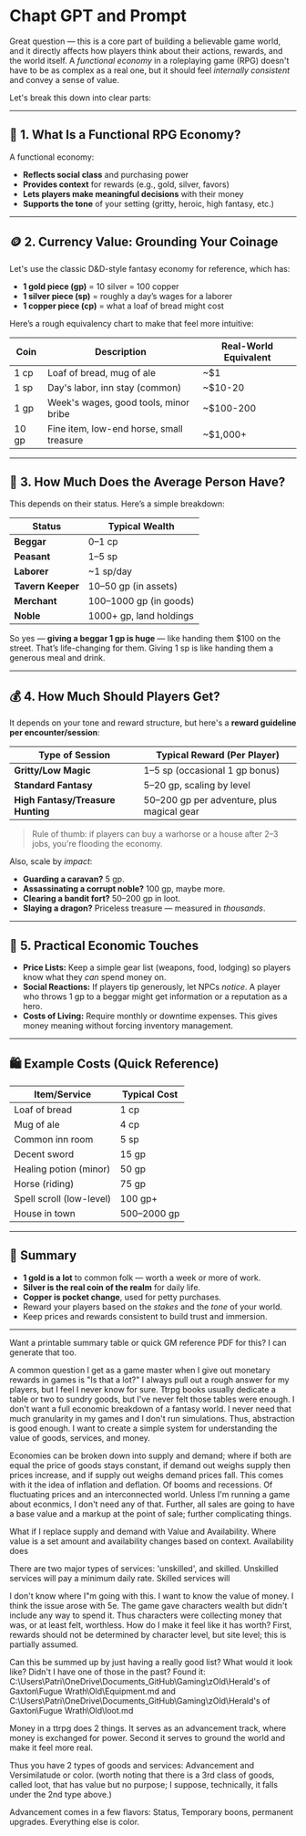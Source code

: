 # Chapt GPT and Prompt

Great question — this is a core part of building a believable game world, and it directly affects how players think about their actions, rewards, and the world itself. A *functional economy* in a roleplaying game (RPG) doesn't have to be as complex as a real one, but it should feel *internally consistent* and convey a sense of value.

Let's break this down into clear parts:

---

## 🎲 1. What Is a Functional RPG Economy?

A functional economy:

* **Reflects social class** and purchasing power
* **Provides context** for rewards (e.g., gold, silver, favors)
* **Lets players make meaningful decisions** with their money
* **Supports the tone** of your setting (gritty, heroic, high fantasy, etc.)

---

## 🪙 2. Currency Value: Grounding Your Coinage

Let's use the classic D\&D-style fantasy economy for reference, which has:

* **1 gold piece (gp)** = 10 silver = 100 copper
* **1 silver piece (sp)** = roughly a day’s wages for a laborer
* **1 copper piece (cp)** = what a loaf of bread might cost

Here’s a rough equivalency chart to make that feel more intuitive:

| Coin  | Description                              | Real-World Equivalent |
| ----- | ---------------------------------------- | --------------------- |
| 1 cp  | Loaf of bread, mug of ale                | \~\$1                 |
| 1 sp  | Day's labor, inn stay (common)           | \~\$10-20             |
| 1 gp  | Week's wages, good tools, minor bribe    | \~\$100-200           |
| 10 gp | Fine item, low-end horse, small treasure | \~\$1,000+            |

---

## 🧍 3. How Much Does the Average Person Have?

This depends on their status. Here’s a simple breakdown:

| Status            | Typical Wealth          |
| ----------------- | ----------------------- |
| **Beggar**        | 0–1 cp                  |
| **Peasant**       | 1–5 sp                  |
| **Laborer**       | \~1 sp/day              |
| **Tavern Keeper** | 10–50 gp (in assets)    |
| **Merchant**      | 100–1000 gp (in goods)  |
| **Noble**         | 1000+ gp, land holdings |

So yes — **giving a beggar 1 gp is huge** — like handing them \$100 on the street. That’s life-changing for them. Giving 1 sp is like handing them a generous meal and drink.

---

## 💰 4. How Much Should Players Get?

It depends on your tone and reward structure, but here's a **reward guideline per encounter/session**:

| Type of Session                   | Typical Reward (Per Player)                |
| --------------------------------- | ------------------------------------------ |
| **Gritty/Low Magic**              | 1–5 sp (occasional 1 gp bonus)             |
| **Standard Fantasy**              | 5–20 gp, scaling by level                  |
| **High Fantasy/Treasure Hunting** | 50–200 gp per adventure, plus magical gear |

> Rule of thumb: if players can buy a warhorse or a house after 2–3 jobs, you're flooding the economy.

Also, scale by *impact*:

* **Guarding a caravan?** 5 gp.
* **Assassinating a corrupt noble?** 100 gp, maybe more.
* **Clearing a bandit fort?** 50–200 gp in loot.
* **Slaying a dragon?** Priceless treasure — measured in *thousands*.

---

## 🧾 5. Practical Economic Touches

* **Price Lists:** Keep a simple gear list (weapons, food, lodging) so players know what they *can* spend money on.
* **Social Reactions:** If players tip generously, let NPCs *notice*. A player who throws 1 gp to a beggar might get information or a reputation as a hero.
* **Costs of Living:** Require monthly or downtime expenses. This gives money meaning without forcing inventory management.

---

## 🛍 Example Costs (Quick Reference)

| Item/Service             | Typical Cost |
| ------------------------ | ------------ |
| Loaf of bread            | 1 cp         |
| Mug of ale               | 4 cp         |
| Common inn room          | 5 sp         |
| Decent sword             | 15 gp        |
| Healing potion (minor)   | 50 gp        |
| Horse (riding)           | 75 gp        |
| Spell scroll (low-level) | 100 gp+      |
| House in town            | 500–2000 gp  |

---

## 🧠 Summary

* **1 gold is a lot** to common folk — worth a week or more of work.
* **Silver is the real coin of the realm** for daily life.
* **Copper is pocket change**, used for petty purchases.
* Reward your players based on the *stakes* and the *tone* of your world.
* Keep prices and rewards consistent to build trust and immersion.

---

Want a printable summary table or quick GM reference PDF for this? I can generate that too.


A common question I get as a game master when I give out monetary rewards in games is "Is that a lot?" I always pull out a rough answer for my players, but I feel I never know for sure. Ttrpg books usually dedicate a table or two to sundry goods, but I've never felt those tables were enough. I don't want a full economic breakdown of a fantasy world. I never need that much granularity in my games and I don't run simulations. Thus, abstraction is good enough. I want to create a simple system for understanding the value of goods, services, and money.

Economies can be broken down into supply and demand; where if both are equal the price of goods stays constant, if demand out weighs supply then prices increase, and if supply out weighs demand prices fall. This comes with it the idea of inflation and deflation. Of booms and recessions. Of fluctuating prices and an interconnected world. Unless I'm running a game about econmics, I don't need any of that. Further, all sales are going to have a base value and a markup at the point of sale; further complicating things.

What if I replace supply and demand with Value and Availability. Where value is a set amount and availability changes based on context. Availability does 

There are two major types of services: 'unskilled', and skilled. Unskilled services will pay a minimum daily rate. Skilled services will 

I don't know where I"m going with this. I want to know the value of money. I think the issue arose with 5e. The game gave characters wealth but didn't include any way to spend it. Thus characters were collecting money that was, or at least felt, worthless. How do I make it feel like it has worth? First, rewards should not be determined by character level, but site level; this is partially assumed.

Can this be summed up by just having a really good list? What would it look like? Didn't I have one of those in the past? Found it:  C:\Users\Patri\OneDrive\Documents\_GitHub\Gaming\zOld\Herald's of Gaxton\Fugue Wrath\Old\Equipment.md and C:\Users\Patri\OneDrive\Documents\_GitHub\Gaming\zOld\Herald's of Gaxton\Fugue Wrath\Old\loot.md

Money in a ttrpg does 2 things. It serves as an advancement track, where money is exchanged for power. Second it serves to ground the world and make it feel more real.

Thus you have 2 types of goods and services: Advancement and Versimilatude or color. (worth noting that there is a 3rd class of goods, called loot, that has value but no purpose; I suppose, technically, it falls under the 2nd type above.)

Advancement comes in a few flavors: Status, Temporary boons, permanent upgrades. Everything else is color.